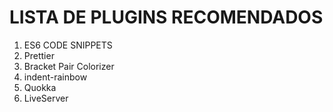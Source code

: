 # LISTA DE PLUGINS RECOMENDADOS

1. ES6 CODE SNIPPETS
2. Prettier
3. Bracket Pair Colorizer
4. indent-rainbow
5. Quokka
6. LiveServer